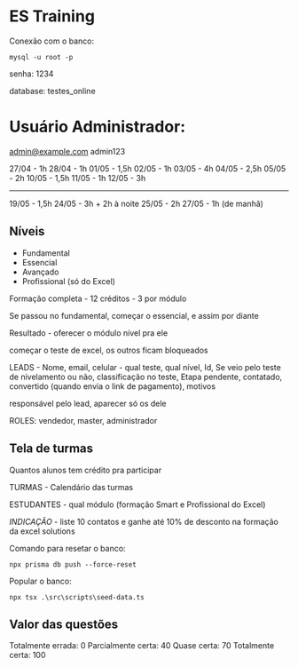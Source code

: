 # ES Training

Conexão com o banco:

```
mysql -u root -p
```
senha: 1234

database: testes_online

# Usuário Administrador:
admin@example.com
admin123

27/04 - 1h 
28/04 - 1h 
01/05 - 1,5h 
02/05 - 1h 
03/05 - 4h 
04/05 - 2,5h 
05/05 - 2h 
10/05 - 1,5h 
11/05 - 1h 
12/05 - 3h 
_________________

19/05 - 1,5h 
24/05 - 3h + 2h à noite
25/05 - 2h
27/05 - 1h (de manhã)

## Níveis

- Fundamental
- Essencial
- Avançado
- Profissional (só do Excel)

Formação completa - 12 créditos - 3 por módulo

Se passou no fundamental, começar o essencial, e assim por diante

Resultado - oferecer o módulo nível pra ele

começar o teste de excel, os outros ficam bloqueados

LEADS - Nome, email, celular - qual teste, qual nível, Id, Se veio pelo teste de nivelamento ou não, classificação no teste, Etapa pendente, contatado, convertido (quando envia o link de pagamento), 
motivos

responsável pelo lead, aparecer só os dele

ROLES: vendedor, master, administrador

## Tela de turmas

Quantos alunos tem crédito pra participar

TURMAS - Calendário das turmas

ESTUDANTES - qual módulo (formação Smart e Profissional do Excel)

*INDICAÇÃO* - liste 10 contatos e ganhe até 10% de desconto na formação da excel solutions

Comando para resetar o banco:
```
npx prisma db push --force-reset
```
Popular o banco:
```
npx tsx .\src\scripts\seed-data.ts 
```

## Valor das questões

Totalmente errada: 0 
Parcialmente certa: 40 
Quase certa: 70 
Totalmente certa: 100 

